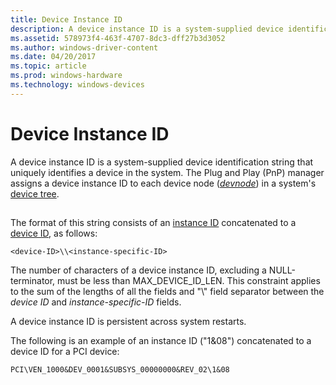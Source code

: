 ```yaml
---
title: Device Instance ID
description: A device instance ID is a system-supplied device identification string that uniquely identifies a device in the system.
ms.assetid: 578973f4-463f-4707-8dc3-dff27b3d3052
ms.author: windows-driver-content
ms.date: 04/20/2017
ms.topic: article
ms.prod: windows-hardware
ms.technology: windows-devices
---
```


# Device Instance ID


A device instance ID is a system-supplied device identification string that uniquely identifies a device in the system. The Plug and Play (PnP) manager assigns a device instance ID to each device node ([*devnode*](https://msdn.microsoft.com/library/windows/hardware/ff556277#wdkgloss-devnode)) in a system's [device tree](https://msdn.microsoft.com/library/windows/hardware/ff543194).

## <a href="" id="ddk-device-instance-ids-dg"></a>


The format of this string consists of an [instance ID](instance-ids.md) concatenated to a [device ID](device-ids.md), as follows:

`<device-ID>\\<instance-specific-ID>`

The number of characters of a device instance ID, excluding a NULL-terminator, must be less than MAX\_DEVICE\_ID\_LEN. This constraint applies to the sum of the lengths of all the fields and "\\" field separator between the *device ID* and *instance-specific-ID* fields.

A device instance ID is persistent across system restarts.

The following is an example of an instance ID ("1&08") concatenated to a device ID for a PCI device:

`PCI\VEN_1000&DEV_0001&SUBSYS_00000000&REV_02\1&08`

 

 





